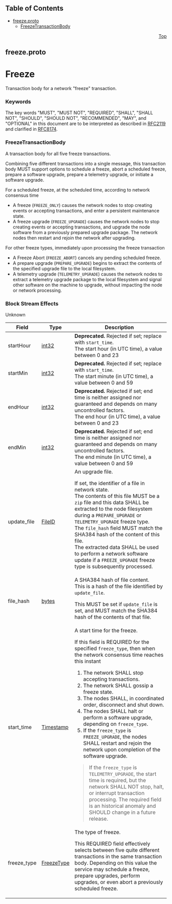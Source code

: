 ## Table of Contents

- [freeze.proto](#freeze-proto)
    - [FreezeTransactionBody](#proto-FreezeTransactionBody)
  



<a name="freeze-proto"></a>
<p align="right"><a href="#top">Top</a></p>

## freeze.proto
# Freeze
Transaction body for a network "freeze" transaction.

### Keywords
The key words "MUST", "MUST NOT", "REQUIRED", "SHALL", "SHALL NOT",
"SHOULD", "SHOULD NOT", "RECOMMENDED", "MAY", and "OPTIONAL" in this
document are to be interpreted as described in
[RFC2119](https://www.ietf.org/rfc/rfc2119) and clarified in
[RFC8174](https://www.ietf.org/rfc/rfc8174).


<a name="proto-FreezeTransactionBody"></a>

### FreezeTransactionBody
A transaction body for all five freeze transactions.

Combining five different transactions into a single message, this
transaction body MUST support options to schedule a freeze, abort a
scheduled freeze, prepare a software upgrade, prepare a telemetry
upgrade, or initiate a software upgrade.

For a scheduled freeze, at the scheduled time, according to
network consensus time
  - A freeze (`FREEZE_ONLY`) causes the network nodes to stop creating
    events or accepting transactions, and enter a persistent
    maintenance state.
  - A freeze upgrade (`FREEZE_UPGRADE`) causes the network nodes to stop
    creating events or accepting transactions, and upgrade the node software
    from a previously prepared upgrade package. The network nodes then
    restart and rejoin the network after upgrading.

For other freeze types, immediately upon processing the freeze transaction
  - A Freeze Abort (`FREEZE_ABORT`) cancels any pending scheduled freeze.
  - A prepare upgrade (`PREPARE_UPGRADE`) begins to extract the contents of
    the specified upgrade file to the local filesystem.
  - A telemetry upgrade (`TELEMETRY_UPGRADE`) causes the network nodes to
    extract a telemetry upgrade package to the local filesystem and signal
    other software on the machine to upgrade, without impacting the node or
    network processing.

### Block Stream Effects
Unknown


| Field | Type | Description |
| ----- | ---- | ----------- |
| startHour | [int32](#int32) | **Deprecated.** Rejected if set; replace with `start_time`.<br/> The start hour (in UTC time), a value between 0 and 23 |
| startMin | [int32](#int32) | **Deprecated.** Rejected if set; replace with `start_time`.<br/> The start minute (in UTC time), a value between 0 and 59 |
| endHour | [int32](#int32) | **Deprecated.** Rejected if set; end time is neither assigned nor guaranteed and depends on many uncontrolled factors.<br/> The end hour (in UTC time), a value between 0 and 23 |
| endMin | [int32](#int32) | **Deprecated.** Rejected if set; end time is neither assigned nor guaranteed and depends on many uncontrolled factors.<br/> The end minute (in UTC time), a value between 0 and 59 |
| update_file | [FileID](#proto-FileID) | An upgrade file. <p> If set, the identifier of a file in network state.<br/> The contents of this file MUST be a `zip` file and this data SHALL be extracted to the node filesystem during a `PREPARE_UPGRADE` or `TELEMETRY_UPGRADE` freeze type.<br/> The `file_hash` field MUST match the SHA384 hash of the content of this file.<br/> The extracted data SHALL be used to perform a network software update if a `FREEZE_UPGRADE` freeze type is subsequently processed. |
| file_hash | [bytes](#bytes) | A SHA384 hash of file content.<br/> This is a hash of the file identified by `update_file`. <p> This MUST be set if `update_file` is set, and MUST match the SHA384 hash of the contents of that file. |
| start_time | [Timestamp](#proto-Timestamp) | A start time for the freeze. <p> If this field is REQUIRED for the specified `freeze_type`, then when the network consensus time reaches this instant<ol> <li>The network SHALL stop accepting transactions.</li> <li>The network SHALL gossip a freeze state.</li> <li>The nodes SHALL, in coordinated order, disconnect and shut down.</li> <li>The nodes SHALL halt or perform a software upgrade, depending on `freeze_type`.</li> <li>If the `freeze_type` is `FREEZE_UPGRADE`, the nodes SHALL restart and rejoin the network upon completion of the software upgrade.</li> </ol> <blockquote> If the `freeze_type` is `TELEMETRY_UPGRADE`, the start time is required, but the network SHALL NOT stop, halt, or interrupt transaction processing. The required field is an historical anomaly and SHOULD change in a future release.</blockquote> |
| freeze_type | [FreezeType](#proto-FreezeType) | The type of freeze. <p> This REQUIRED field effectively selects between five quite different transactions in the same transaction body. Depending on this value the service may schedule a freeze, prepare upgrades, perform upgrades, or even abort a previously scheduled freeze. |





 <!-- end messages -->

 <!-- end enums -->

 <!-- end HasExtensions -->

 <!-- end services -->




